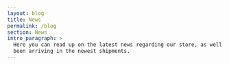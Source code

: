```yaml
---
layout: blog
title: News
permalink: /blog
section: News
intro_paragraph: >
  Here you can read up on the latest news regarding our store, as well as what's
  been arriving in the newest shipments.
---
```


